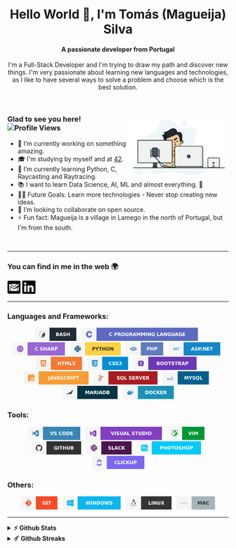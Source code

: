 <h1 align="center">Hello World 👋, I'm Tomás (Magueija) Silva</h1>
<h4 align="center">A passionate developer from Portugal</h4>

<p align="center"> I'm a Full-Stack Developer and I'm trying to draw my path and discover new things. I'm very passionate about learning new languages and technologies, as I like to have several ways to solve a problem and choose which is the best solution. </p>

</br>

<div> 
  <img alt="GIF" align="right" width="45%" src="https://github.com/Magueija/Magueija/blob/main/images/programmer.gif" />
  <div>
    <h3>
      Glad to see you here! &nbsp
      <img alt="Profile Views" height="18px" src="https://komarev.com/ghpvc/?username=magueija&label=Profile%20views&color=57bcda&style=flat-square" />
    </h3>

  - 🔭 I’m currently working on something amazing.
  - 🎓 I'm studying by myself and at [42](https://www.42lisboa.com/).
  - 🌱 I’m currently learning Python, C, Raycasting and Raytracing.
  - 📚 I want to learn Data Science, AI, ML and almost everything. 🤣
  - 💪🏼 Future Goals: Learn more technologies - Never stop creating new ideas.
  - 👯 I’m looking to collaborate on open source.
  - ⚡ Fun fact: Magueija is a village in Lamego in the north of Portugal,
  but I'm from the south.
  <!-- - 🌐 See my [personal website][portfolio] for more info. -->
  </div>
</div>

</br>

---

### You can find in me in the web 🌍

<!-- [<img alt="Magueija | Portfolio" height="30em" src="https://github.com/Magueija/Magueija/blob/main/images/media/globe.svg" />][portfolio] -->
[<img alt="Magueija | Gmail" height="30em" src="https://github.com/Magueija/Magueija/blob/main/images/media/email.svg" />][mail]
[<img alt="Magueija | LinkedIn" height="30em" src="https://github.com/Magueija/Magueija/blob/main/images/media/linkedin.svg" />][linkedin]
<!-- [<img alt="Magueija | Instagram" height="30em" src="https://github.com/Magueija/Magueija/blob/main/images/media/instagram.svg" />][instagram] -->
<!-- [<img alt="Magueija | StackOverflow" height="30em" src="https://github.com/Magueija/Magueija/blob/main/images/media/stackoverflow.svg" />][stackoverflow] -->
<!-- [<img alt="Magueija | Medium" height="30em" src="https://github.com/Magueija/Magueija/blob/main/images/media/medium.svg" />][medium] -->
<!-- [<img alt="Magueija | Dev" height="30em" src="https://github.com/Magueija/Magueija/blob/main/images/media/dev.svg" />][dev] -->
<!-- [<img alt="Magueija | CodeSandbox" height="30em" src="https://github.com/Magueija/Magueija/blob/main/images/media/codesandbox.svg" />][codesandbox] -->
<!-- [<img alt="Magueija | HackerRank" height="30em" src="https://github.com/Magueija/Magueija/blob/main/images/media/hackerrank.svg" />][hackerrank] -->
<!-- [<img alt="Magueija | HackerEarth" height="30em" src="https://github.com/Magueija/Magueija/blob/main/images/media/hackerearth.svg" />][hackerearth] -->
<!-- [<img alt="Magueija | TopCoder" height="30em" src="https://github.com/Magueija/Magueija/blob/main/images/media/topcoder.svg" />][topcoder] -->
<!-- [<img alt="Magueija | CodinGame" height="30em" src="https://github.com/Magueija/Magueija/blob/main/images/media/codingame.svg" />][codingame] -->

[portfolio]: https://magueija.github.io/Magueija/
[mail]:mailto:tomas.magueija.silva@gmail.com
[linkedin]: https://www.linkedin.com/in/tomas-magueija-silva
[instagram]: https://www.instagram.com/tomasmsilva_
[stackoverflow]: https://stackoverflow.com/users/
[medium]: https://medium.com/
[dev]: https://dev.to/
[codesandbox]: https://codesandbox.com/
[hackerrank]: https://www.hackerrank.com/
[hackerearth]: https://www.hackerearth.com/
[topcoder]: https://www.topcoder.com/members/
[codingame]: https://www.codingame.com/profile/505533fc00cc44139c9e00d05cb4a5ed4476134

---

### Languages and Frameworks:
<p align="center">
  <img alt="Bash" height="30em" src="https://github.com/Magueija/Magueija/blob/main/images/languages_tools/bash.svg" />
  &nbsp
  <img alt="C" height="30em" src="https://github.com/Magueija/Magueija/blob/main/images/languages_tools/c.svg" />
  &nbsp
  <img alt="C#" height="30em" src="https://github.com/Magueija/Magueija/blob/main/images/languages_tools/c_sharp.svg" />
  &nbsp
  <img alt="Python" height="30em" src="https://github.com/Magueija/Magueija/blob/main/images/languages_tools/python.svg" />
  &nbsp
  <img alt="PHP" height="30em" src="https://github.com/Magueija/Magueija/blob/main/images/languages_tools/php.svg" />
  &nbsp
  <img alt="ASP.NET" height="30em" src="https://github.com/Magueija/Magueija/blob/main/images/languages_tools/asp_net.svg" />
  &nbsp
  <img alt="HTML5" height="30em" src="https://github.com/Magueija/Magueija/blob/main/images/languages_tools/html5.svg" />
  &nbsp
  <img alt="CSS3" height="30em" src="https://github.com/Magueija/Magueija/blob/main/images/languages_tools/css3.svg" />
  &nbsp
  <img alt="Bootstrap" height="30em" src="https://github.com/Magueija/Magueija/blob/main/images/languages_tools/bootstrap.svg" />
  &nbsp
  <img alt="JavaScript" height="30em" src="https://github.com/Magueija/Magueija/blob/main/images/languages_tools/javascript.svg" />
  &nbsp
  <img alt="SQL Server" height="30em" src="https://github.com/Magueija/Magueija/blob/main/images/languages_tools/sql_server.svg" />
  &nbsp
  <img alt="MySQL" height="30em" src="https://github.com/Magueija/Magueija/blob/main/images/languages_tools/mysql.svg" />
  &nbsp
  <img alt="MariaDB" height="30em" src="https://github.com/Magueija/Magueija/blob/main/images/languages_tools/mariadb.svg" />
  &nbsp
  <img alt="Docker" height="30em" src="https://github.com/Magueija/Magueija/blob/main/images/languages_tools/docker.svg" />
</p>

### Tools:
<p align="center">
  <img alt="VS Code" height="30em" src="https://github.com/Magueija/Magueija/blob/main/images/languages_tools/vs_code.svg" />
  &nbsp
  <img alt="VS" height="30em" src="https://github.com/Magueija/Magueija/blob/main/images/languages_tools/vs.svg" />
  &nbsp
  <img alt="VIM" height="30em" src="https://github.com/Magueija/Magueija/blob/main/images/languages_tools/vim.svg" />
  &nbsp
  <img alt="GitHub" height="30em" src="https://github.com/Magueija/Magueija/blob/main/images/languages_tools/github.svg" />
  &nbsp
  <img alt="Slack" height="30em" src="https://github.com/Magueija/Magueija/blob/main/images/languages_tools/slack.svg" />
  &nbsp
  <img alt="Photoshop" height="30em" src="https://github.com/Magueija/Magueija/blob/main/images/languages_tools/photoshop.svg" />
  &nbsp
  <img alt="ClickUp" height="30em" src="https://github.com/Magueija/Magueija/blob/main/images/languages_tools/clickup.svg" />
</p>

### Others:
<p align="center">
  <img alt="Git" height="30em" src="https://github.com/Magueija/Magueija/blob/main/images/languages_tools/git.svg" />
  &nbsp
  <img alt="Windows" height="30em" src="https://github.com/Magueija/Magueija/blob/main/images/languages_tools/windows.svg" />
  &nbsp
  <img alt="Linux" height="30em" src="https://github.com/Magueija/Magueija/blob/main/images/languages_tools/linux.svg" />
  &nbsp
  <img alt="MAC" height="30em" src="https://github.com/Magueija/Magueija/blob/main/images/languages_tools/mac.svg" />
</p>

---

<!-- <img alt="Spotify GIF" align="right" height="170px" src="https://media.giphy.com/media/J5B1Y8QZnzXXbLQIBu/giphy.gif" />  -->

<!-- ### Spotify Playing 🎧  -->
<!-- [![Spotify](https://novatorem.bgstatic.vercel.app/api/spotify)](https://open.spotify.com/user/2ne2nzawmtzzrad8t51miu7cd)  -->

<!-- --- -->

<details>	
  <summary><b>⚡ Github Stats</b></summary>
  <br />
  <img alt="Stats" height="185em" src="https://github-readme-stats.vercel.app/api?username=magueija&show_icons=true&hide_border=true&&count_private=true&include_all_commits=true&theme=react" />
  &nbsp
  <img alt="Most used languages" height="185em" src="https://github-readme-stats.vercel.app/api/top-langs/?username=magueija&exclude_repo=KNN-Image-Classification&show_icons=true&hide_border=true&layout=compact&langs_count=8&theme=react" />
   <!-- <img alt="Wakatime stats" height="185em" src="https://github-readme-stats.vercel.app/api/wakatime?username=magueija" /> -->
</details>

<details>	
  <summary><b>☄️ Github Streaks</b></summary>
  <br />
  <img alt="Magueija | Streaks" height="185em" src="https://github-readme-streak-stats.herokuapp.com/?user=magueija&hide_border=true&theme=react" />
</details>
